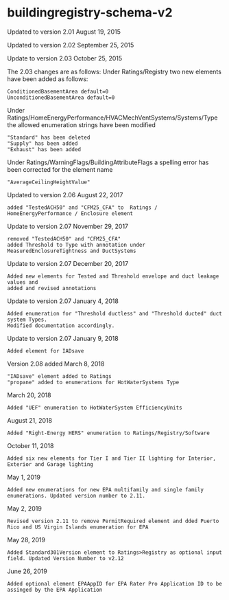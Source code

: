 # buildingregistry-schema-v2
Updated to version 2.01 August 19, 2015

Updated to version 2.02 September 25, 2015

Update to version 2.03 October 25, 2015

The 2.03 changes are as follows:
Under Ratings/Registry two new elements have been added as follows:

    ConditionedBasementArea default=0
    UnconditionedBasementArea default=0
    
Under Ratings/HomeEnergyPerformance/HVACMechVentSystems/Systems/Type the allowed enumeration strings have been modified

    "Standard" has been deleted
    "Supply" has been added
    "Exhaust" has been added
    
Under Ratings/WarningFlags/BuildingAttributeFlags a spelling error has been corrected for the element name

    "AverageCeilingHeightValue"
    
Updated to version 2.06 August 22, 2017

    added "TestedACH50" and "CFM25_CFA" to  Ratings / HomeEnergyPerformance / Enclosure element

Update to version 2.07 November 29, 2017

    removed "TestedACH50" and "CFM25_CFA"
    added Threshold to Type with annotation under MeasuredEnclosureTightness and DuctSystems
    
Update to version 2.07 December 20, 2017

    Added new elements for Tested and Threshold envelope and duct leakage values and 
    added and revised annotations
    
Update to version 2.07 January 4, 2018

    Added enumeration for "Threshold ductless" and "Threshold ducted" duct system Types. 
    Modified documentation accordingly.
    
Update to version 2.07 January 9, 2018

    Added element for IADsave 

Version 2.08 added March 8, 2018

    "IADsave" element added to Ratings
    "propane" added to enumerations for HotWaterSystems Type
    
March 20, 2018

    Added "UEF" enumeration to HotWaterSystem EfficiencyUnits
    
August 21, 2018

    Added "Right-Energy HERS" enumeration to Ratings/Registry/Software

October 11, 2018

    Added six new elements for Tier I and Tier II lighting for Interior, Exterior and Garage lighting
    
May 1, 2019

    Added new enumerations for new EPA multifamily and single family enumerations. Updated version number to 2.11.

May 2, 2019

    Revised version 2.11 to remove PermitRequired element and dded Puerto Rico and US Virgin Islands enumeration for EPA
    
May 28, 2019

    Added Standard301Version element to Ratings>Registry as optional input field. Updated Version Number to v2.12
    
June 26, 2019

    Added optional element EPAAppID for EPA Rater Pro Application ID to be assinged by the EPA Application

